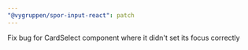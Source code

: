 ```yaml
---
"@vygruppen/spor-input-react": patch
---
```


Fix bug for CardSelect component where it didn't set its focus correctly
